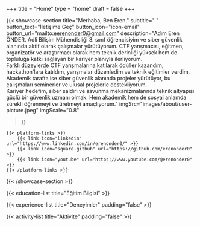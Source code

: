 +++
title =  "Home"
type = "home"
draft = false
+++

<head>
  <link href="/css/style.css" rel="stylesheet">
</head>

{{< showcase-section
title="Merhaba, Ben Eren."
subtitle=" "
button_text="İletişime Geç"
button_icon="icon-email"
button_url="mailto:eerenonder0@gmail.com"
description="Adım Eren ÖNDER. Adli Bilişim Mühendisliği 3. sınıf öğrencisiyim ve siber güvenlik alanında aktif olarak çalışmalar yürütüyorum. CTF yarışmacısı, eğitmen, organizatör ve araştırmacı olarak hem teknik derinliği yüksek hem de topluluğa katkı sağlayan bir kariyer planıyla ilerliyorum. <br/>Farklı düzeylerde CTF yarışmalarına katılarak ödüller kazandım, hackathon'lara katıldım, yarışmalar düzenledim ve teknik eğitimler verdim. Akademik tarafta ise siber güvenlik alanında projeler yürütüyor, bu çalışmaları seminerler ve ulusal projelerle destekliyorum. <br/> Kariyer hedefim, siber saldırı ve savunma mekanizmalarında teknik altyapısı güçlü bir güvenlik uzmanı olmak. Hem akademik hem de sosyal anlamda sürekli öğrenmeyi ve üretmeyi amaçlıyorum."
imgSrc="images/about/user-picture.jpeg"
imgScale="0.8"
>}}

    {{< platform-links >}}
        {{< link icon="linkedin" url="https://www.linkedin.com/in/erenonder0/" >}}
        {{< link icon="square-github" url="https://github.com/erenonder0" >}}
        {{< link icon="youtube" url="https://www.youtube.com/@erenonder0" >}}
    {{< /platform-links >}}

{{< /showcase-section >}}

{{< education-list
title="Eğitim Bilgisi" >}}

{{< experience-list
title="Deneyimler"
padding="false" >}}


{{< activity-list
    title="Aktivite"
    padding="false" >}}

<!-- {{< client-and-work-section
title="A selection of my work" >}} -->

<!-- {{< spacer size="large" >}}

## Extra home content

Additional content added after the `section` blocks, in the `home.md` file.

Here you could freestyle, add other shortcodes, ...  Or just let the content empty, and rely on the shortcode sections alone.

{{< spacer size="small" >}}

{{< text-section
title="Extra (centered) content"
centered="true"
>}}

You can also use the `text-section` shortcode to add centered texts

{{< /text-section >}} -->
